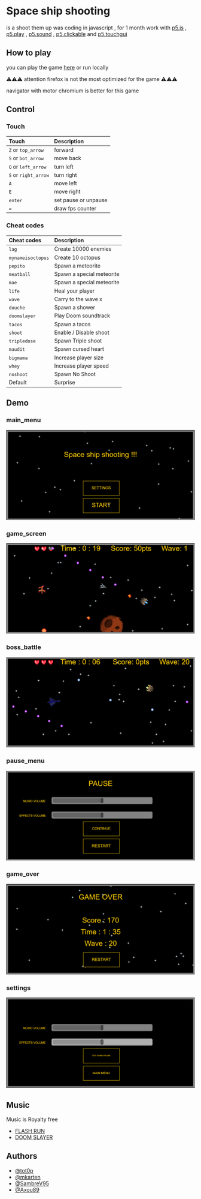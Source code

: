 
# Space ship shooting

is a shoot them up was coding in javascript , for 1 month
work with [p5.js](https://p5js.org) , [p5.play](http://molleindustria.github.io/p5.play/) , [p5.sound](https://p5js.org/reference/#/libraries/p5.sound) , [p5.clickable](https://github.com/Lartu/p5.clickable) and [p5.touchgui](https://github.com/L05/p5.touchgui)


## How to play

you can play the game [here](https://tot0p.github.io/Space-ship-shooting/) or run locally

⚠⚠⚠ attention firefox is not the most optimized for the game ⚠⚠⚠

navigator with motor chromium is better for this game




## Control

### Touch

  | Touch                | Description                 |
  | :--------            | :-------------------------  |
  | `Z` or `top_arrow`   | forward                     |
  | `S` or `bot_arrow`   | move back                   |
  | `Q` or `left_arrow`  | turn left                   |
  | `S` or `right_arrow` | turn right                  |
  | `A`                  | move left                   |
  | `E`                  | move right                  |
  | `enter`              | set pause or unpause        |
  | `=`                  | draw fps counter            |

  

### Cheat codes

| Cheat codes      | Description            |
| :-------         | :-------               |
| `lag`            | Create 10000 enemies   |
| `mynameisoctopus`| Create 10 octopus      |
| `pepito`         |  Spawn a meteorite     |
| `meatball`       |  Spawn a special meteorite |
| `mae`            |  Spawn a special meteorite |
| `life`           | Heal your player       |
| `wave`           | Carry to the wave x    |
| `douche`         | Spawn a shower         |
| `doomslayer`     | Play Doom soundtrack   |
| `tacos`          | Spawn a tacos          |
| `shoot`          | Enable / Disable shoot |
| `tripledose`     | Spawn Triple shoot     |
| `maudit`         | Spawn cursed heart     |
| `bigmama`        | Increase player size   |
| `whey`           | Increase player speed  |
| `noshoot`        | Spawn No Shoot         |
| Default          | Surprise               |
 



## Demo

### main_menu
![main_menu](demo_images/main_menu.PNG)

### game_screen
![game_screen](demo_images/gamescreen.PNG)

### boss_battle
![boss_battle](demo_images/boos_battle.PNG)

### pause_menu
![pause_menu](demo_images/pause_menu.PNG)

### game_over
![game_over](demo_images/game_over.PNG)

### settings
![settings](demo_images/settings.PNG)


## Music

Music is Royalty free

 - [FLASH RUN](https://www.playonloop.com/2014-music-loops/flash-run/)
 - [DOOM SLAYER](https://www.youtube.com/watch?v=qZIpEia9K5k)
 


## Authors

- [@tot0p](https://www.github.com/tot0p)
- [@mkarten](https://www.github.com/mkarten)
- [@SambreV95](https://github.com/SambreV95)
- [@Axou89](https://github.com/Axou89)
